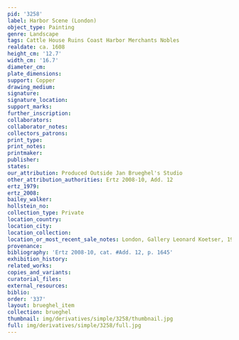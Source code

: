 ```yaml
---
pid: '3258'
label: Harbor Scene (London)
object_type: Painting
genre: Landscape
tags: Cattle House Ruins Coast Harbor Merchants Nobles
realdate: ca. 1608
height_cm: '12.7'
width_cm: '16.7'
diameter_cm: 
plate_dimensions: 
support: Copper
drawing_medium: 
signature: 
signature_location: 
support_marks: 
further_inscription: 
collaborators: 
collaborator_notes: 
collectors_patrons: 
print_type: 
print_notes: 
printmaker: 
publisher: 
states: 
our_attribution: Produced Outside Jan Brueghel's Studio
other_attribution_authorities: Ertz 2008-10, Add. 12
ertz_1979: 
ertz_2008: 
bailey_walker: 
hollstein_no: 
collection_type: Private
location_country: 
location_city: 
location_collection: 
location_or_most_recent_sale_notes: London, Gallery Leonard Koetser, 1983, cat. 6
provenance: 
bibliography: 'Ertz 2008-10, cat. #Add. 12, p. 1645'
exhibition_history: 
related_works: 
copies_and_variants: 
curatorial_files: 
external_resources: 
biblio: 
order: '337'
layout: brueghel_item
collection: brueghel
thumbnail: img/derivatives/simple/3258/thumbnail.jpg
full: img/derivatives/simple/3258/full.jpg
---
```

